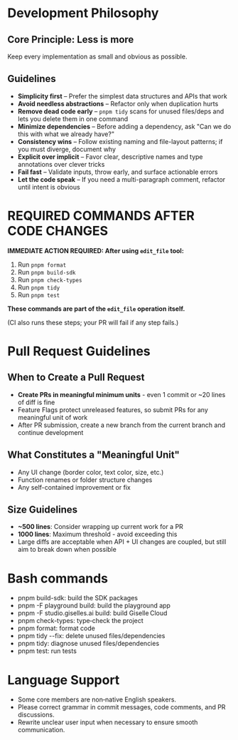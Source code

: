 # Development Philosophy

## Core Principle: **Less is more**
Keep every implementation as small and obvious as possible.

## Guidelines
- **Simplicity first** – Prefer the simplest data structures and APIs that work
- **Avoid needless abstractions** – Refactor only when duplication hurts
- **Remove dead code early** – `pnpm tidy` scans for unused files/deps and lets you delete them in one command
- **Minimize dependencies** – Before adding a dependency, ask "Can we do this with what we already have?"
- **Consistency wins** – Follow existing naming and file-layout patterns; if you must diverge, document why
- **Explicit over implicit** – Favor clear, descriptive names and type annotations over clever tricks
- **Fail fast** – Validate inputs, throw early, and surface actionable errors
- **Let the code speak** – If you need a multi-paragraph comment, refactor until intent is obvious

# REQUIRED COMMANDS AFTER CODE CHANGES
**IMMEDIATE ACTION REQUIRED: After using `edit_file` tool:**

1. Run `pnpm format`
2. Run `pnpm build-sdk`
3. Run `pnpm check-types`
4. Run `pnpm tidy`
5. Run `pnpm test`

**These commands are part of the `edit_file` operation itself.**

(CI also runs these steps; your PR will fail if any step fails.)


# Pull Request Guidelines

## When to Create a Pull Request
- **Create PRs in meaningful minimum units** - even 1 commit or ~20 lines of diff is fine
- Feature Flags protect unreleased features, so submit PRs for any meaningful unit of work
- After PR submission, create a new branch from the current branch and continue development

## What Constitutes a "Meaningful Unit"
- Any UI change (border color, text color, size, etc.)
- Function renames or folder structure changes
- Any self-contained improvement or fix

## Size Guidelines
- **~500 lines**: Consider wrapping up current work for a PR
- **1000 lines**: Maximum threshold - avoid exceeding this
- Large diffs are acceptable when API + UI changes are coupled, but still aim to break down when possible


# Bash commands
- pnpm build-sdk: build the SDK packages
- pnpm -F playground build: build the playground app
- pnpm -F studio.giselles.ai build: build Giselle Cloud
- pnpm check-types: type‑check the project
- pnpm format: format code
- pnpm tidy --fix: delete unused files/dependencies
- pnpm tidy: diagnose unused files/dependencies
- pnpm test: run tests


# Language Support
- Some core members are non‑native English speakers.
- Please correct grammar in commit messages, code comments, and PR discussions.
- Rewrite unclear user input when necessary to ensure smooth communication.
